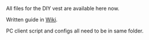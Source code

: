 All files for the DIY vest are available here now.

Written guide in [Wiki](https://github.com/CaiVR/CaiVR-Custom-Haptic-Vest-V1/wiki).

PC client script and configs all need to be in same folder.
